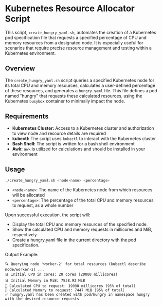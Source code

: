 # Kubernetes Resource Allocator Script

This script, `create_hungry_yaml.sh`, automates the creation of a Kubernetes pod specification file that requests a specified percentage of CPU and memory resources from a designated node. It is especially useful for scenarios that require precise resource management and testing within a Kubernetes environment.

## Overview

The `create_hungry_yaml.sh` script queries a specified Kubernetes node for its total CPU and memory resources, calculates a user-defined percentage of these resources, and generates a `hungry.yaml` file. This file defines a pod named "hungry" that requests these calculated resources, using the Kubernetes `busybox` container to minimally impact the node.

## Requirements

- **Kubernetes Cluster:** Access to a Kubernetes cluster and authorization to view node and resource details are required
- **kubectl:** The script uses `kubectl` to interact with the Kubernetes cluster
- **Bash Shell:** The script is written for a bash shell environment
- **Awk:** `awk` is utilized for calculations and should be installed in your environment

## Usage

```bash
./create_hungry_yaml.sh <node-name> <percentage>
```

- `<node-name>`: The name of the Kubernetes node from which resources will be allocated
- `<percentage>`: The percentage of the total CPU and memory resources to request, as a whole number

Upon successful execution, the script will:

- Display the total CPU and memory resources of the specified node.
- Show the calculated CPU and memory requests in millicores and MiB, respectively.
- Create a hungry.yaml file in the current directory with the pod specification.

Output Example:

```
🔍 Querying node 'worker-2' for total resources (kubectl describe node/worker-2) ...
📊 Initial CPU in cores: 20 cores (20000 millicores)
📊 Initial Memory in MiB: 7838.93 MiB
🔢 Calculated CPU to request: 19000 millicores (95% of total)
🔢 Calculated Memory to request: 7447 MiB (95% of total)
✅ hungry.yaml has been created with pod/hungry in namespace hungry with the desired resource requests
```
